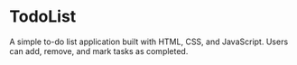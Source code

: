 # TodoList
 A simple to-do list application built with HTML, CSS, and JavaScript. Users can add, remove, and mark tasks as completed.
